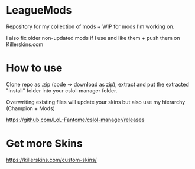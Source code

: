 # LeagueMods
Repository for my collection of mods + WIP for mods I'm working on.

I also fix older non-updated mods if I use and like them + push them on Killerskins.com

# How to use
Clone repo as .zip (code => download as zip), extract and put the extracted "install" folder into your cslol-manager folder.

Overwriting existing files will update your skins but also use my hierarchy (Champion + Mods)

https://github.com/LoL-Fantome/cslol-manager/releases


# Get more Skins
https://killerskins.com/custom-skins/
